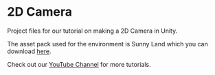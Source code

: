 # 2D Camera
Project files for our tutorial on making a 2D Camera in Unity.

The asset pack used for the environment is Sunny Land which you can download [here](https://assetstore.unity.com/packages/2d/characters/sunny-land-103349).

Check out our [YouTube Channel](http://youtube.com/brackeys) for more tutorials.